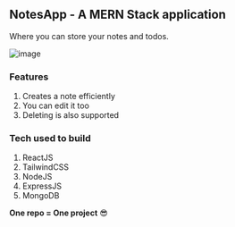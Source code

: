 ## NotesApp - A MERN Stack application

Where you can store your notes and todos.

![image](https://github.com/user-attachments/assets/9f06668d-6edc-44dc-b691-c75b2655d6cb)

### Features
1. Creates a note efficiently
2. You can edit it too
3. Deleting is also supported

### Tech used to build
1. ReactJS
2. TailwindCSS
3. NodeJS
4. ExpressJS
5. MongoDB

**One repo = One project** 😎
